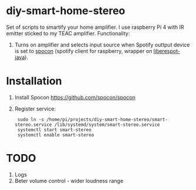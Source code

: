 # diy-smart-home-stereo

Set of scripts to smartify your home amplifier. I use raspberry Pi 4 with IR emitter sticked to my TEAC amplifier. 
Functionality:
1. Turns on amplifier and selects input source when Spotify outtput device is set to [spocon](https://github.com/spocon/spocon) (spotify client for raspberry, wrapper on [liberespot-java](https://github.com/librespot-org/librespot-java)).


# Installation
1. Install Spocon https://github.com/spocon/spocon
2. Register service:

        sudo ln -s /home/pi/projects/diy-smart-home-stereo/smart-stereo.service /lib/systemd/system/smart-stereo.service
        systemctl start smart-stereo
        systemctl enable smart-stereo
    


# TODO
1. Logs
2. Beter volume control - wider loudness range
